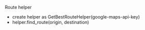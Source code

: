 Route helper

- create helper as GetBestRouteHelper(google-maps-api-key)
- helper.find_route(origin, destination)
